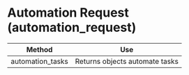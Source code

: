 # Automation Request (automation\_request)

| Method            | Use                            |
| ----------------- | ------------------------------ |
| automation\_tasks | Returns objects automate tasks |
